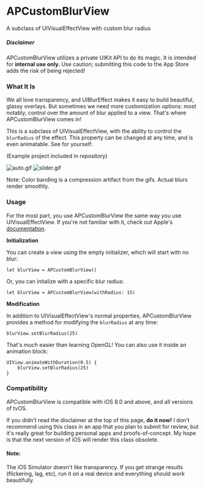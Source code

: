 # APCustomBlurView
A subclass of UIVisualEffectView with custom blur radius

##### Disclaimer
APCustomBlurView utilizes a private UIKit API to do its magic. It is intended for **internal use only.** Use caution; submitting this code to the App Store adds the risk of being rejected!

### What It Is

We all love transparency, and UIBlurEffect makes it easy to build beautiful, glassy overlays. But sometimes we need more customization options: most notably, control over the amount of blur applied to a view. That's where APCustomBlurView comes in!

This is a subclass of UIVisualEffectView, with the ability to control the `blurRadius` of the effect. This property can be changed at any time, and is even animatable. See for yourself:

(Example project included in repository)

![auto.gif](https://github.com/collinhundley/APCustomBlurView/blob/master/SiteAssets/auto.gif?raw=true)
![slider.gif](https://github.com/collinhundley/APCustomBlurView/blob/master/SiteAssets/slider.gif?raw=true)

Note: Color banding is a compression artifact from the gifs. Actual blurs render smoothly.

### Usage

For the most part, you use APCustomBlurView the same way you use UIVisualEffectView. If you're not familiar with it, check out Apple's [documentation](https://developer.apple.com/library/ios/documentation/UIKit/Reference/UIVisualEffectView/index.html#//apple_ref/doc/uid/TP40014528).

**Initialization**

You can create a view using the empty initializer, which will start with no blur:

    let blurView = APCustomBlurView()

Or, you can intialize with a specific blur radius:

    let blurView = APCustomBlurView(withRadius: 15)

**Modification**

In addition to UIVisualEffectView's normal properties, APCustomBlurView provides a method for modifying the `blurRadius` at any time:

    blurView.setBlurRadius(25)

That's *much* easier than learning OpenGL! You can also use it inside an animation block:

    UIView.animateWithDuration(0.5) {
        blurView.setBlurRadius(25)
    }

### Compatibility

APCustomBlurView is compatible with iOS 8.0 and above, and all versions of tvOS.

If you didn't read the disclaimer at the top of this page, **do it now!**  I don't recommend using this class in an app that you plan to submit for review, but it's really great for building personal apps and proofs-of-concept. My hope is that the next version of iOS will render this class obsolete.


#### Note:
The iOS Simulator doesn't like transparency. If you get strange results (flickering, lag, etc), run it on a real device and everything should work beautifully.

